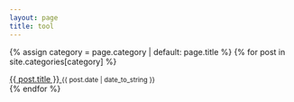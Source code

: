 ```yaml
---
layout: page
title: tool
---
```

<div class="tag-list">
  
  {% assign category = page.category | default: page.title %}
  {% for post in site.categories[category] %}
  <div class="tag-group">
        <a href="{{ site.baseurl }}{{ post.url }}">
          {{ post.title }}        </a>
        <small>{{ post.date | date_to_string }}</small>
  </div>
  {% endfor %}
  
</div>